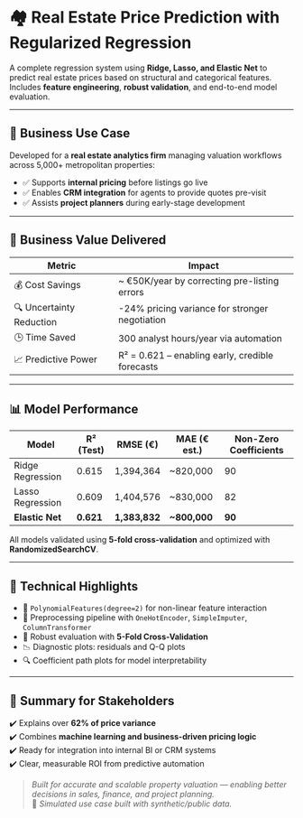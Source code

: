 # 🏘️ Real Estate Price Prediction with Regularized Regression

A complete regression system using **Ridge, Lasso, and Elastic Net** to predict real estate prices based on structural and categorical features. Includes **feature engineering**, **robust validation**, and end-to-end model evaluation.

---

## 🏢 Business Use Case

Developed for a **real estate analytics firm** managing valuation workflows across 5,000+ metropolitan properties:

- ✅ Supports **internal pricing** before listings go live  
- ✅ Enables **CRM integration** for agents to provide quotes pre-visit  
- ✅ Assists **project planners** during early-stage development

---

## 💸 Business Value Delivered

| Metric                | Impact                                          |
|-----------------------|--------------------------------------------------|
| 💰 Cost Savings        | ~ €50K/year by correcting pre-listing errors    |
| 🔍 Uncertainty Reduction | -24% pricing variance for stronger negotiation |
| 🕒 Time Saved          | 300 analyst hours/year via automation           |
| 📈 Predictive Power    | R² = 0.621 – enabling early, credible forecasts |

---

## 📊 Model Performance

| Model            | R² (Test) | RMSE (€)     | MAE (€ est.) | Non-Zero Coefficients |
|------------------|-----------|--------------|--------------|------------------------|
| Ridge Regression | 0.615     | 1,394,364    | ~820,000     | 90                     |
| Lasso Regression | 0.609     | 1,404,576    | ~830,000     | 82                     |
| **Elastic Net**  | **0.621** | **1,383,832** | **~800,000** | **90**                 |

All models validated using **5-fold cross-validation** and optimized with **RandomizedSearchCV**.

---

## 🔧 Technical Highlights

- 📐 `PolynomialFeatures(degree=2)` for non-linear feature interaction  
- 🧼 Preprocessing pipeline with `OneHotEncoder`, `SimpleImputer`, `ColumnTransformer`  
- 🧪 Robust evaluation with **5-Fold Cross-Validation**  
- 📉 Diagnostic plots: residuals and Q-Q plots  
- 🔍 Coefficient path plots for model interpretability

---

## 📌 Summary for Stakeholders

✔️ Explains over **62% of price variance**  
✔️ Combines **machine learning and business-driven pricing logic**  
✔️ Ready for integration into internal BI or CRM systems  
✔️ Clear, measurable ROI from predictive automation

> *Built for accurate and scalable property valuation — enabling better decisions in sales, finance, and project planning.*                       
> 🧪 *Simulated use case built with synthetic/public data.*
